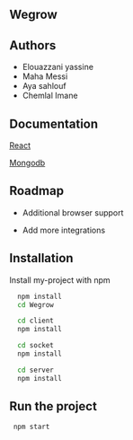 
## Wegrow

## Authors

- Elouazzani yassine
- Maha Messi
- Aya sahlouf
- Chemlal Imane




## Documentation

[React](https://reactjs.org/)

[Mongodb](https://www.mongodb.com/docs/)




## Roadmap

- Additional browser support

- Add more integrations


## Installation

Install my-project with npm

```bash
  npm install 
  cd Wegrow
```
```bash
  cd client
  npm install 
```
```bash
  cd socket
  npm install 
```
```bash
  cd server
  npm install 
```
    
## Run the project
```bash
 npm start
```